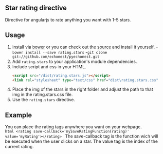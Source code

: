 ## Star rating directive

Directive for angularjs to rate anything you want with 1-5 stars.

## Usage

1. Install via [bower](http://bower.io/) or you can check out the [source](https://github.com/JVojczekhovskiy/rating.stars) and install it yourself.
    -`bower install --save rating.stars`
	-`git clone git://github.com/echonest/pyechonest.git`
2. Add `rating.stars` to your application's module dependencies.
3. Include script and css in your HTML.
      ```html
      <script src="/dist/rating.stars.js"></script>
      <link rel="stylesheet" type="text/css" href="dist\rating.stars.css">
      ```
4. Place the img of the stars in the right folder and adjust the path to that img in the rating.stars.css file.
5. Use the `rating.stars` directive.

## Example

You can place the rating tags anywhere you want on your webpage.	
	  ```html
      <rating save-callback='mySaveRatingFunction(rating)' value='myRating'></rating>
      ```
The save-callback tag is the function wich will be executed when the user clicks on a star.
The value tag is the index of the current rating.
	

